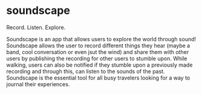 # soundscape

Record. Listen. Explore.

Soundscape is an app that allows users to explore the world through sound!  Soundscape allows the user to record different things they hear (maybe a band, cool conversation or even jsut the wind) and share them with other users by publishing the recording for other users to stumble upon.  While walking, users can also be notified if they stumble upon a previously made recording and through this, can listen to the sounds of the past.  Soundscape is the essential tool for all busy travelers looking for a way to journal their experiences.

